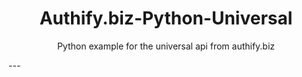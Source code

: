 <center>
  <h1>Authify.biz-Python-Universal</h1>
  <p>Python example for the universal api from authify.biz</p>
</center>
---
